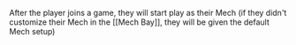 After the player joins a game, they will start play as their Mech (if they didn't customize their Mech  in the [[Mech Bay]], they will be given the default Mech setup)